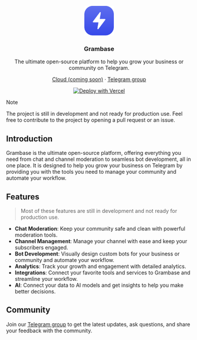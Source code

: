 <p align="center">
  <a href="https://grambase.dev">
    <img src="./public/logo.svg" width="80px" alt="Grambase Logo" />
  </a>
</p>

<h3 align="center">
  Grambase
</h3>
<p align="center">
The ultimate open-source platform to help you grow your business or community on Telegram.
</p>

<p align="center"><a href="https://cloud.grambase.dev">Cloud (coming soon)</a> · <a href="https://t.me/grambase_dev">Telegram group</a></p>
<p align="center"><a href="https://vercel.com/new/clone?repository-url=https%3A%2F%2Fgithub.com%2Fgrambase%2Fgrambase&env=DATABASE_URL,AUTH_SECRET"><img src="https://vercel.com/button" alt="Deploy with Vercel"/></a></p>

> [!NOTE]  
> The project is still in development and not ready for production use. Feel free to contribute to the project by opening a pull request or an issue.

## Introduction

Grambase is the ultimate open-source platform, offering everything you need from chat and channel moderation to seamless bot development, all in one place. It is designed to help you grow your business on Telegram by providing you with the tools you need to manage your community and automate your workflow.

## Features

> Most of these features are still in development and not ready for production use.

- **Chat Moderation**: Keep your community safe and clean with powerful moderation tools.
- **Channel Management**: Manage your channel with ease and keep your subscribers engaged.
- **Bot Development**: Visually design custom bots for your business or community and automate your workflow.
- **Analytics**: Track your growth and engagement with detailed analytics.
- **Integrations**: Connect your favorite tools and services to Grambase and streamline your workflow.
- **AI**: Connect your data to AI models and get insights to help you make better decisions.

## Community

Join our [Telegram group](https://t.me/grambase_dev) to get the latest updates, ask questions, and share your feedback with the community.
